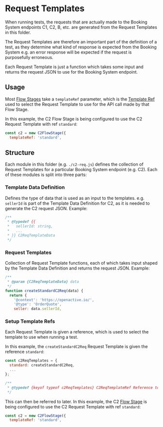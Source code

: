 # Request Templates

When running tests, the requests that are actually made to the Booking System endpoints C1, C2, B, etc. are generated from the Request Templates in this folder.

The Request Templates are therefore an important part of the definition of a test, as they determine what kind of response is expected from the Booking System e.g. an error response will be expected if the request is purposefully erroneous.

Each Request Template is just a function which takes some input and returns the request JSON to use for the Booking System endpoint.

## Usage

Most [Flow Stages](../helpers/flow-stages/README.md) take a `templateRef` parameter, which is the [Template Ref](#setup-template-refs) used to select the Request Template to use for the API call made by that Flow Stage.

In this example, the C2 Flow Stage is being configured to use the C2 Request Template with ref `standard`:

```js
const c2 = new C2FlowStage({
  templateRef: 'standard',
```

## Structure

Each module in this folder (e.g. `./c2-req.js`) defines the collection of Request Templates for a particular Booking System endpoint (e.g. C2). Each of these modules is split into three parts:

### Template Data Definition

Defines the type of data that is used as an input to the templates. e.g. `sellerId` is part of the Template Data Definition for C2, as it is needed to generate the C2 request JSON. Example:

```js
/**
 * @typedef {{
 *   sellerId: string,
 *   ...
 * }} C2ReqTemplateData
 */
```

### Request Templates

Collection of Request Template functions, each of which takes input shaped by the Template Data Definition and returns the request JSON. Example:

```js
/**
 * @param {C2ReqTemplateData} data
 */
function createStandardC2Req(data) {
  return {
    '@context': 'https://openactive.io/',
    '@type': 'OrderQuote',
    seller: data.sellerId,
```

### Setup Template Refs

Each Request Template is given a reference, which is used to select the template to use when running a test.

In this example, the `createStandardC2Req` Request Template is given the reference `standard`:

```js
const c2ReqTemplates = {
  standard: createStandardC2Req,
  ...
};

/**
 * @typedef {keyof typeof c2ReqTemplates} C2ReqTemplateRef Reference to a particular C2 Request template
 */
```

This can then be referred to later. In this example, the C2 [Flow Stage](../helpers/flow-stages/README.md) is being configured to use the C2 Request Template with ref `standard`:

```js
const c2 = new C2FlowStage({
  templateRef: 'standard',
```
